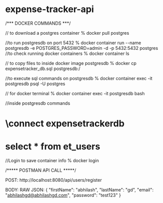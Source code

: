 # expense-tracker-api




/*** DOCKER COMMANDS ***/

// to download a postgres container
% docker pull postgres

//to run postgresdb on port 5432
% docker container run --name postgresdb -e POSTGRES_PASSWORD=admin -d -p 5432:5432 postgres
//to check running docker containers
% docker container ls

// to copy files to inside docker image postgresdb
% docker cp expensetracker_db.sql postgresdb:/ 

//to execute sql commands on postgresdb
%  docker container exec -it postgresdb psql -U postgres

// for docker terminal 
 % docker container exec -it postgresdb bash
 
//inside postgresdb commands 
# \connect expensetrackerdb
# select * from et_users

//Login to save container info 
% docker login



/***** POSTMAN API CALL *****/

POST: http://localhost:8080/api/users/register

BODY: 
  RAW JSON: 
{
    "firstName": "abhilash",
    "lastName": "gd",
    "email": "abhilashgd@abhilashgd.com",
    "password": "test123"
}

